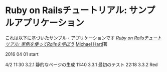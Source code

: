 # Ruby on Railsチュートリアル: サンプルアプリケーション

これは以下に基づいたサンプル・アプリケーションです
[*Ruby on Railsチュートリアル:
実例を使ってRailsを学ぼう*](http://railstutorial.jp/)
[Michael Hartl](http://www.michaelhartl.com/)著

2016 04 01 start

4/2
11:30 3.2.1 静的なページの生成
11:40 3.3.1 最初のテスト
22:18 3.3.2 Red
